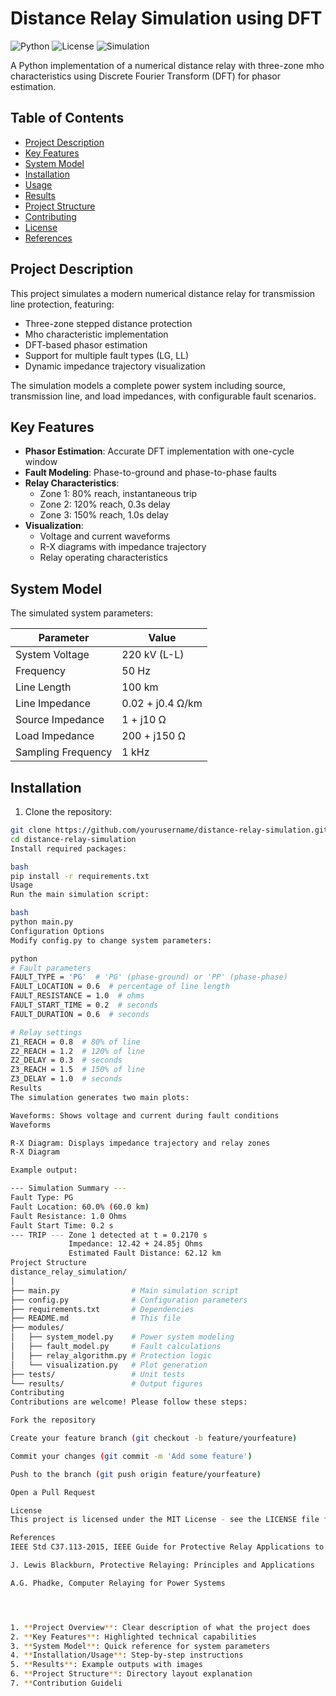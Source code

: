 # Distance Relay Simulation using DFT

![Python](https://img.shields.io/badge/Python-3.8%2B-blue)
![License](https://img.shields.io/badge/License-MIT-green)
![Simulation](https://img.shields.io/badge/Type-Simulation-orange)

A Python implementation of a numerical distance relay with three-zone mho characteristics using Discrete Fourier Transform (DFT) for phasor estimation.

## Table of Contents
- [Project Description](#project-description)
- [Key Features](#key-features)
- [System Model](#system-model)
- [Installation](#installation)
- [Usage](#usage)
- [Results](#results)
- [Project Structure](#project-structure)
- [Contributing](#contributing)
- [License](#license)
- [References](#references)

## Project Description

This project simulates a modern numerical distance relay for transmission line protection, featuring:

- Three-zone stepped distance protection
- Mho characteristic implementation
- DFT-based phasor estimation
- Support for multiple fault types (LG, LL)
- Dynamic impedance trajectory visualization

The simulation models a complete power system including source, transmission line, and load impedances, with configurable fault scenarios.

## Key Features

- **Phasor Estimation**: Accurate DFT implementation with one-cycle window
- **Fault Modeling**: Phase-to-ground and phase-to-phase faults
- **Relay Characteristics**:
  - Zone 1: 80% reach, instantaneous trip
  - Zone 2: 120% reach, 0.3s delay
  - Zone 3: 150% reach, 1.0s delay
- **Visualization**:
  - Voltage and current waveforms
  - R-X diagrams with impedance trajectory
  - Relay operating characteristics

## System Model

The simulated system parameters:

| Parameter            | Value                      |
|----------------------|----------------------------|
| System Voltage       | 220 kV (L-L)               |
| Frequency            | 50 Hz                      |
| Line Length          | 100 km                     |
| Line Impedance       | 0.02 + j0.4 Ω/km           |
| Source Impedance     | 1 + j10 Ω                  |
| Load Impedance       | 200 + j150 Ω               |
| Sampling Frequency   | 1 kHz                      |

## Installation

1. Clone the repository:
```bash
git clone https://github.com/yourusername/distance-relay-simulation.git
cd distance-relay-simulation
Install required packages:

bash
pip install -r requirements.txt
Usage
Run the main simulation script:

bash
python main.py
Configuration Options
Modify config.py to change system parameters:

python
# Fault parameters
FAULT_TYPE = 'PG'  # 'PG' (phase-ground) or 'PP' (phase-phase)
FAULT_LOCATION = 0.6  # percentage of line length
FAULT_RESISTANCE = 1.0  # ohms
FAULT_START_TIME = 0.2  # seconds
FAULT_DURATION = 0.6  # seconds

# Relay settings
Z1_REACH = 0.8  # 80% of line
Z2_REACH = 1.2  # 120% of line
Z2_DELAY = 0.3  # seconds
Z3_REACH = 1.5  # 150% of line
Z3_DELAY = 1.0  # seconds
Results
The simulation generates two main plots:

Waveforms: Shows voltage and current during fault conditions
Waveforms

R-X Diagram: Displays impedance trajectory and relay zones
R-X Diagram

Example output:

--- Simulation Summary ---
Fault Type: PG
Fault Location: 60.0% (60.0 km)
Fault Resistance: 1.0 Ohms
Fault Start Time: 0.2 s
--- TRIP --- Zone 1 detected at t = 0.2170 s
             Impedance: 12.42 + 24.85j Ohms
             Estimated Fault Distance: 62.12 km
Project Structure
distance_relay_simulation/
│
├── main.py                # Main simulation script
├── config.py              # Configuration parameters
├── requirements.txt       # Dependencies
├── README.md              # This file
├── modules/
│   ├── system_model.py    # Power system modeling
│   ├── fault_model.py     # Fault calculations
│   ├── relay_algorithm.py # Protection logic
│   └── visualization.py   # Plot generation
├── tests/                 # Unit tests
└── results/               # Output figures
Contributing
Contributions are welcome! Please follow these steps:

Fork the repository

Create your feature branch (git checkout -b feature/yourfeature)

Commit your changes (git commit -m 'Add some feature')

Push to the branch (git push origin feature/yourfeature)

Open a Pull Request

License
This project is licensed under the MIT License - see the LICENSE file for details.

References
IEEE Std C37.113-2015, IEEE Guide for Protective Relay Applications to Transmission Lines

J. Lewis Blackburn, Protective Relaying: Principles and Applications

A.G. Phadke, Computer Relaying for Power Systems




1. **Project Overview**: Clear description of what the project does
2. **Key Features**: Highlighted technical capabilities
3. **System Model**: Quick reference for system parameters
4. **Installation/Usage**: Step-by-step instructions
5. **Results**: Example outputs with images
6. **Project Structure**: Directory layout explanation
7. **Contribution Guideli
